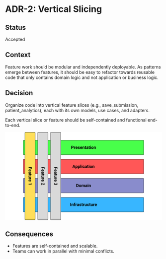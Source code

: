 # ADR-2: Vertical Slicing

## Status
Accepted

## Context
Feature work should be modular and independently deployable. As patterns emerge between features, it should be easy to refactor towards reusable code that only contains domain logic and not application or business logic.

## Decision
Organize code into vertical feature slices (e.g., save_submission, patient_analytics), each with its own models, use cases, and adapters.

Each vertical slice or feature should be self-contained and functional end-to-end.

![alt text](image.png)

## Consequences
- Features are self-contained and scalable.
- Teams can work in parallel with minimal conflicts.
